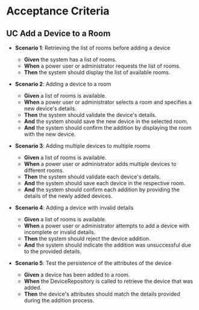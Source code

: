 # Acceptance Criteria

## UC Add a Device to a Room

- **Scenario 1**: Retrieving the list of rooms before adding a device
    - **Given** the system has a list of rooms.
    - **When** a power user or administrator requests the list of rooms.
    - **Then** the system should display the list of available rooms.


- **Scenario 2**: Adding a device to a room
    - **Given** a list of rooms is available.
    - **When** a power user or administrator selects a room and specifies a new device's details.
    - **Then** the system should validate the device's details.
    - **And** the system should save the new device in the selected room.
    - **And** the system should confirm the addition by displaying the room with the new device.


- **Scenario 3**: Adding multiple devices to multiple rooms
    - **Given** a list of rooms is available.
    - **When** a power user or administrator adds multiple devices to different rooms.
    - **Then** the system should validate each device's details.
    - **And** the system should save each device in the respective room.
    - **And** the system should confirm each addition by providing the details of the newly added devices.


- **Scenario 4**: Adding a device with invalid details
    - **Given** a list of rooms is available.
    - **When** a power user or administrator attempts to add a device with incomplete or invalid details.
    - **Then** the system should reject the device addition.
    - **And** the system should indicate the addition was unsuccessful due to the provided details.


- **Scenario 5**: Test the persistence of the attributes of the device
    - **Given** a device has been added to a room.
    - **When** the DeviceRepository is called to retrieve the device that was added.
    - **Then** the device's attributes should match the details provided during the addition process.